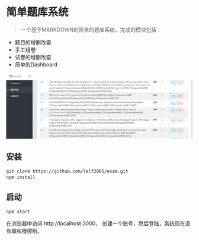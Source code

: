# 简单题库系统
> 一个基于MARKDOWN的简单的题库系统，完成的模块包括：
+ 题目的增删改查
+ 手工组卷
+ 试卷的增删改查
+ 简单的Dashboard


![](snapshot.png)

## 安装

```
git clone https://github.com/lelf2005/exam.git
npm install
```
## 启动
```
npm start
```
在浏览器中访问 http://localhost:3000，
创建一个账号，然后登陆，系统现在没有做权限控制。


